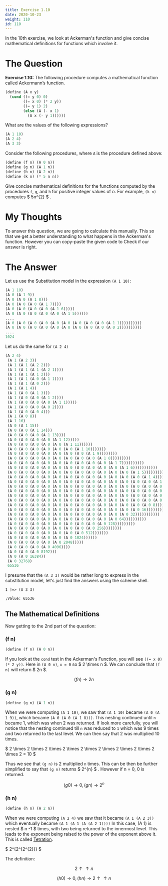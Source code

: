 ```yaml
---
title: Exercise 1.10
date: 2020-10-23
weight: 110
id: 110
---
```


In the 10th exercise, we look at Ackerman's function
and give concise mathematical definitions for 
functions which involve it.

# The Question

**Exercise 1.10:** The following procedure computes a mathematical
function called Ackermann’s function.

```scheme
(define (A x y)
  (cond ((= y 0) 0)
        ((= x 0) (* 2 y))
        ((= y 1) 2)
        (else (A (- x 1)
	      (A x (- y 1))))))
```

What are the values of the following expressions?
```scheme
(A 1 10)
(A 2 4)
(A 3 3)
```
Consider the following procedures, where `A` is the procedure defined above:

```scheme
(define (f n) (A 0 n))
(define (g n) (A 1 n))
(define (h n) (A 2 n))
(define (k n) (* 5 n n))
```

Give concise mathematical definitions for the functions computed
by the procedures `f`, `g`, and `h` for positive integer values of *n*. For
example, `(k n)` computes $ 5n^{2} $ .

# My Thoughts

To answer this question, we are going to calculate this manually.
This so that we get a better understanding to what happens in the
Ackerman's function. However you can copy-paste the given code
to Check if our answer is right.

# The Answer

Let us use the Substitution model in the expression `(A 1 10)`:

```scheme
(A 1 10)
(A 0 (A 1 9))
(A 0 (A 0 (A 1 8)))
(A 0 (A 0 (A 0 (A 1 7))))
(A 0 (A 0 (A 0 (A 0 (A 1 6)))))
(A 0 (A 0 (A 0 (A 0 (A 0 (A 1 5))))))
....
(A 0 (A 0 (A 0 (A 0 (A 0 (A 0 (A 0 (A 0 (A 0 (A 1 1))))))))))
(A 0 (A 0 (A 0 (A 0 (A 0 (A 0 (A 0 (A 0 (A 0 (A 0 2))))))))))
....
1024
```

Let us do the same for `(A 2 4)`

```scheme
(A 2 4) 
 (A 1 (A 2 3)) 
 (A 1 (A 1 (A 2 2))) 
 (A 1 (A 1 (A 1 (A 2 1)))) 
 (A 1 (A 1 (A 1 2))) 
 (A 1 (A 1 (A 0 (A 1 1)))) 
 (A 1 (A 1 (A 0 2))) 
 (A 1 (A 1 4)) 
 (A 1 (A 0 (A 1 3))) 
 (A 1 (A 0 (A 0 (A 1 2)))) 
 (A 1 (A 0 (A 0 (A 0 (A 1 1))))) 
 (A 1 (A 0 (A 0 (A 0 2)))) 
 (A 1 (A 0 (A 0 4))) 
 (A 1 (A 0 8)) 
 (A 1 16) 
 (A 0 (A 1 15)) 
 (A 0 (A 0 (A 1 14))) 
 (A 0 (A 0 (A 0 (A 1 13)))) 
 (A 0 (A 0 (A 0 (A 0 (A 1 12))))) 
 (A 0 (A 0 (A 0 (A 0 (A 0 (A 1 11)))))) 
 (A 0 (A 0 (A 0 (A 0 (A 0 (A 0 (A 1 10))))))) 
 (A 0 (A 0 (A 0 (A 0 (A 0 (A 0 (A 0 (A 1 9)))))))) 
 (A 0 (A 0 (A 0 (A 0 (A 0 (A 0 (A 0 (A 0 (A 1 8))))))))) 
 (A 0 (A 0 (A 0 (A 0 (A 0 (A 0 (A 0 (A 0 (A 0 (A 1 7)))))))))) 
 (A 0 (A 0 (A 0 (A 0 (A 0 (A 0 (A 0 (A 0 (A 0 (A 0 (A 1 6))))))))))) 
 (A 0 (A 0 (A 0 (A 0 (A 0 (A 0 (A 0 (A 0 (A 0 (A 0 (A 0 (A 1 5)))))))))))) 
 (A 0 (A 0 (A 0 (A 0 (A 0 (A 0 (A 0 (A 0 (A 0 (A 0 (A 0 (A 0 (A 1 4))))))))))))) 
 (A 0 (A 0 (A 0 (A 0 (A 0 (A 0 (A 0 (A 0 (A 0 (A 0 (A 0 (A 0 (A 0 (A 1 3)))))))))))))) 
 (A 0 (A 0 (A 0 (A 0 (A 0 (A 0 (A 0 (A 0 (A 0 (A 0 (A 0 (A 0 (A 0 (A 0 (A 1 2))))))))))))))) 
 (A 0 (A 0 (A 0 (A 0 (A 0 (A 0 (A 0 (A 0 (A 0 (A 0 (A 0 (A 0 (A 0 (A 0 (A 0 (A 1 1)))))))))))))))) 
 (A 0 (A 0 (A 0 (A 0 (A 0 (A 0 (A 0 (A 0 (A 0 (A 0 (A 0 (A 0 (A 0 (A 0 (A 0 2))))))))))))))) 
 (A 0 (A 0 (A 0 (A 0 (A 0 (A 0 (A 0 (A 0 (A 0 (A 0 (A 0 (A 0 (A 0 (A 0 4)))))))))))))) 
 (A 0 (A 0 (A 0 (A 0 (A 0 (A 0 (A 0 (A 0 (A 0 (A 0 (A 0 (A 0 (A 0 8))))))))))))) 
 (A 0 (A 0 (A 0 (A 0 (A 0 (A 0 (A 0 (A 0 (A 0 (A 0 (A 0 (A 0 16)))))))))))) 
 (A 0 (A 0 (A 0 (A 0 (A 0 (A 0 (A 0 (A 0 (A 0 (A 0 (A 0 32))))))))))) 
 (A 0 (A 0 (A 0 (A 0 (A 0 (A 0 (A 0 (A 0 (A 0 (A 0 64)))))))))) 
 (A 0 (A 0 (A 0 (A 0 (A 0 (A 0 (A 0 (A 0 (A 0 128))))))))) 
 (A 0 (A 0 (A 0 (A 0 (A 0 (A 0 (A 0 (A 0 256)))))))) 
 (A 0 (A 0 (A 0 (A 0 (A 0 (A 0 (A 0 512))))))) 
 (A 0 (A 0 (A 0 (A 0 (A 0 (A 0 1024)))))) 
 (A 0 (A 0 (A 0 (A 0 (A 0 2048))))) 
 (A 0 (A 0 (A 0 (A 0 4096)))) 
 (A 0 (A 0 (A 0 8192))) 
 (A 0 (A 0 16384)) 
 (A 0 32768) 
 65536 
```

I presume that the `(A 3 3)` would be rather long to express
in the substitution model, let's just find the answers using 
the scheme shell.

```
1 ]=> (A 3 3)

;Value: 65536
```

## The Mathematical Definitions

Now getting to the 2nd part of the question:

### (f n)

```scheme
(define (f n) (A 0 n))
```
If you look at the `cond` test in the Ackerman's Function, you will
see `((= x 0) (* 2 y))`. Here in `(A 0 n)`, `x = 0` so $ 2 \times n $.
We can conclude that `(f n)` will return $ 2n $.

$$ (f n) \rightarrow 2n $$

### (g n)

```scheme
(define (g n) (A 1 n))
```

When we were computing `(A 1 10)`, we saw that `(A 1 10)`
became `(A 0 (A 1 9))`, which became `(A 0 (A 0 (A 1 8)))`.
This nesting continued until `n` became 1, which was when 
2 was returned. If look more carefully, you will notice
that the nesting continued till `n` was reduced to `1`
which was 9 times and two returned to the last level.
We can then say that 2 was multiplied 10 times.

$ 2 \times 2 \times 2 \times 2 \times 2 \times 2 \times 2 \times 2 \times 2 \times 2 = 10 $

Thus we see that `(g n)` is 2 multiplied `n` times.
This can be then be further simplified to say that
`(g n)` returns $ 2^{n} $ . However if n = 0, 0 is returned.

$$ (g 0) \rightarrow 0, (g n) \rightarrow 2^{n}$$

### (h n)

```scheme
(define (h n) (A 2 n))
```

When we were computing `(A 2 4)` we saw that it became
`(A 1 (A 2 3))` which eventually became `(A 1 (A 1 (A (A 2 1))))`
In this case, (A 1) is nested $ n -1 $ times, with two being
returned to the innermost level. This leads to the exponent 
being raised to the power of the exponent above it. 
This is called [Tetration](https://en.wikipedia.org/wiki/Tetration). 

$ 2^{2^{2^{2}}} $

The definition:

$$ 2 \uparrow \uparrow n $$

$$ (h 0) \rightarrow 0, (h n) \rightarrow 2 \uparrow \uparrow n$$

